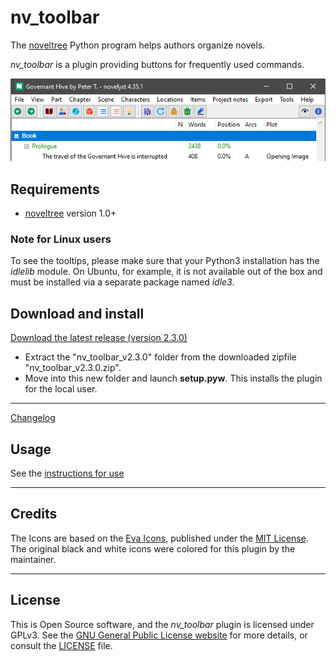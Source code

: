 # nv_toolbar

The [noveltree](https://peter88213.github.io/noveltree/) Python program helps authors organize novels.  

*nv_toolbar* is a plugin providing buttons for frequently used commands. 

![Screenshot](Screenshots/screen01.png)

## Requirements

- [noveltree](https://peter88213.github.io/noveltree/) version 1.0+

### Note for Linux users

To see the tooltips, please make sure that your Python3 installation has the *idlelib* module. On Ubuntu, for example, it is not available out of the box and must be installed via a separate package named *idle3*. 

## Download and install

[Download the latest release (version 2.3.0)](https://github.com/peter88213/nv_toolbar/raw/main/dist/nv_toolbar_v2.3.0.zip)

- Extract the "nv_toolbar_v2.3.0" folder from the downloaded zipfile "nv_toolbar_v2.3.0.zip".
- Move into this new folder and launch **setup.pyw**. This installs the plugin for the local user.

---

[Changelog](changelog)

## Usage

See the [instructions for use](usage)

---

## Credits

The Icons are based on the [Eva Icons](https://akveo.github.io/eva-icons/#/), published under the [MIT License](http://www.opensource.org/licenses/mit-license.php). The original black and white icons were colored for this plugin by the maintainer. 

---

## License

This is Open Source software, and the *nv_toolbar* plugin is licensed under GPLv3. See the
[GNU General Public License website](https://www.gnu.org/licenses/gpl-3.0.en.html) for more
details, or consult the [LICENSE](https://github.com/peter88213/nv_toolbar/blob/main/LICENSE) file.
